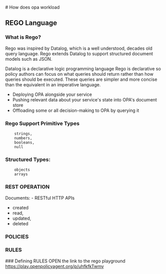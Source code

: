 

# How does opa workload




## REGO Language

### What is Rego?
Rego was inspired by Datalog, which is a well understood, decades old query language. Rego extends Datalog to support structured document models such as JSON.

Datalog is a declarative logic programming language
Rego is declarative so policy authors can focus on what queries should return rather than how queries should be executed. These queries are simpler and more concise than the equivalent in an imperative language.

- Deploying OPA alongside your service
- Pushing relevant data about your service's state into OPA's document store
- Offloading some or all decision-making to OPA by querying it


### Rego Support Primitive Types

```
    strings, 
    numbers, 
    booleans,  
    null
```

### Structured Types:
```
    objects
    arrays
```
### REST OPERATION
Documents: - RESTful HTTP APIs
- created 
- read, 
- updated,  
- deleted 

### POLICIES
### RULES


### Defining RULES
OPEN the link to the rego playground
https://play.openpolicyagent.org/p/uhfkfkTwmy


